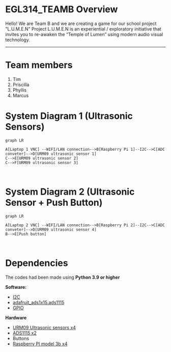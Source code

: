 # EGL314_TEAMB Overview

Hello! We are Team B and we are creating a game for our school project "L.U.M.E.N"
Project L.U.M.E.N is an experiential / exploratory initiative that invites you to re-awaken the “Temple of Lumen” using modern audio visual technology.

-------------------------------

# Team members

1. Tim
2. Priscilla
3. Phyllis
4. Marcus

# System Diagram 1 (Ultrasonic Sensors)

```mermaid
graph LR

A[Laptop 1 VNC] --WIFI/LAN connection-->B[Raspberry Pi 1]--I2C-->C[ADC conveter]-->D[URM09 ultrasonic sensor 1]
C-->E[URM09 ultrasonic sensor 2]
C-->F[URM09 ultrasonic sensor 3]



```
# System Diagram 2 (Ultrasonic Sensor + Push Button)

```mermaid
graph LR

A[Laptop 2 VNC] --WIFI/LAN connection-->B[Raspberry Pi 2]--I2C-->C[ADC conveter]-->D[URM09 ultrasonic sensor 4]
B-->E[Push button]



```

# Dependencies
The codes had been made using **Python 3.9 or higher**

**Software:**

* [I2C](https://docs.arduino.cc/learn/communication/wire/)
* [adafruit_ads1x15.ads1115](https://docs.circuitpython.org/projects/ads1x15/en/latest/)
* [GPIO](https://projects.raspberrypi.org/en/projects/physical-computing/1)

**Hardware**
* [URM09 Ultrasonic sensors x4](https://www.mouser.com/pdfDocs/Product-Overview-DFRobot-Gravity-URM09-Ultrasonic-Sensor.pdf?srsltid=AfmBOor5n3oFKTlsq1VN-juzz-UtqUuADQH-_8GNkdAGD2FyU22y8_pA)
* [ADS1115 x2](https://esphome.io/components/sensor/ads1115.html)
* Buttons
* [Raspberry PI model 3b x4](https://www.raspberrypi.com/products/raspberry-pi-3-model-b/)

